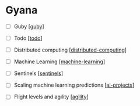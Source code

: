 # Gyana

- [ ] Guby [[guby]]
- [ ] Todo [[todo]]
- [ ] Distributed computing [[distributed-computing]]
- [ ] Machine Learning [[machine-learning]]
- [ ] Sentinels [[sentinels]]
- [ ] Scaling machine learning predictions [[ai-projects]]
- [ ] Flight levels and agility [[agility]]


[//begin]: # "Autogenerated link references for markdown compatibility"
[guby]: guby "Guby"
[todo]: todo "Todo"
[distributed-computing]: distributed-computing "Distributed Computing"
[machine-learning]: machine-learning "Machine Learning"
[sentinels]: sentinels "Sentinels"
[ai-projects]: ai-projects "AI Projects"
[agility]: agility "Agility"
[//end]: # "Autogenerated link references"